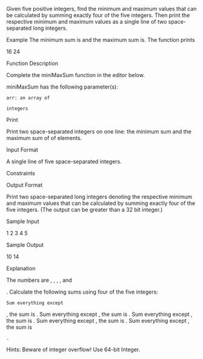 Given five positive integers, find the minimum and maximum values that can be calculated by summing exactly four of the five integers. Then print the respective minimum and maximum values as a single line of two space-separated long integers.

Example
The minimum sum is and the maximum sum is. The function prints

16 24

Function Description

Complete the miniMaxSum function in the editor below.

miniMaxSum has the following parameter(s):

    arr: an array of 

    integers

Print

Print two space-separated integers on one line: the minimum sum and the maximum sum of
of elements.

Input Format

A single line of five space-separated integers.

Constraints

Output Format

Print two space-separated long integers denoting the respective minimum and maximum values that can be calculated by summing exactly four of the five integers. (The output can be greater than a 32 bit integer.)

Sample Input

1 2 3 4 5

Sample Output

10 14

Explanation

The numbers are
, , , , and

. Calculate the following sums using four of the five integers:

    Sum everything except 

, the sum is
.
Sum everything except
, the sum is
.
Sum everything except
, the sum is
.
Sum everything except
, the sum is
.
Sum everything except
, the sum is

    .

Hints: Beware of integer overflow! Use 64-bit Integer.
